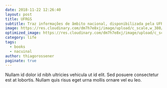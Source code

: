 ```yaml
---
date: 2018-11-22 12:26:40
layout: post
title: UFRGS
subtitle: Traz informações de âmbito nacional, disponibilizada pela UFRGS, tendo como objetivo principal desenvolver painéis e ferramentas para apoiar a análise visual dos dados do Coronavírus.  
image: https://res.cloudinary.com/dm7h7e8xj/image/upload/c_scale,w_380/v1559822138/theme9_v273a9.jpg
optimized_image: https://res.cloudinary.com/dm7h7e8xj/image/upload/c_scale,w_380/v1559822138/theme9_v273a9.jpg
category: life
tags:
  - books
  - nacuinal
author: thiagorossener
paginate: true
---
```

<!--page-->

Nullam id dolor id nibh ultricies vehicula ut id elit. Sed posuere consectetur est at lobortis. Nullam quis risus eget urna mollis ornare vel eu leo.











